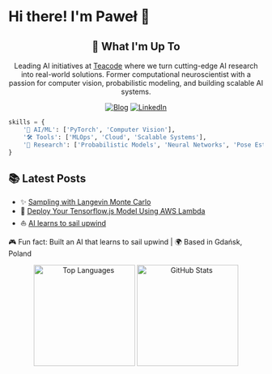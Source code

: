 # Hi there! I'm Paweł 👋 

<div align="center">

## 🚀 What I'm Up To
Leading AI initiatives at [Teacode](https://teacode.io) where we turn cutting-edge AI research into real-world solutions. Former computational neuroscientist with a passion for computer vision, probabilistic modeling, and building scalable AI systems.

[![Blog](https://img.shields.io/badge/Blog-Perceptron-blue?style=flat-square&logo=medium)](https://perceptron.blog)
[![LinkedIn](https://img.shields.io/badge/LinkedIn-Connect-blue?style=flat-square&logo=linkedin)](https://linkedin.com/in/ppierzc)

</div>

```python
skills = {
    '🤖 AI/ML': ['PyTorch', 'Computer Vision'],
    '🛠️ Tools': ['MLOps', 'Cloud', 'Scalable Systems'],
    '🧠 Research': ['Probabilistic Models', 'Neural Networks', 'Pose Estimation']
}
```

## 📚 Latest Posts
- ✨ [Sampling with Langevin Monte Carlo](https://perceptron.blog/langevin-dynamics/)
- 🚀 [Deploy Your Tensorflow.js Model Using AWS Lambda](https://teacode.io/blog/deploying-your-ml-model-using-aws-lambda)
- ⛵ [AI learns to sail upwind](https://ppierzc.github.io/ai-learns-to-sail-upwind/)

🎮 Fun fact: Built an AI that learns to sail upwind | 🌍 Based in Gdańsk, Poland

<div align="center">
<img height=200 src="https://github-readme-stats.vercel.app/api/top-langs/?username=ppierzc&theme=radical&hide=jupyter%20notebook" alt="Top Languages" />
<img height=200 src="https://github-readme-stats.vercel.app/api?username=ppierzc&show_icons=true&theme=dracula&count_private=true" alt="GitHub Stats" />
</div>
